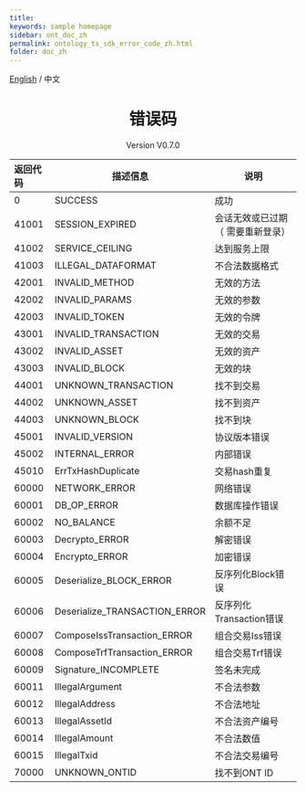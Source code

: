```yaml
---
title: 
keywords: sample homepage
sidebar: ont_doc_zh
permalink: ontology_ts_sdk_error_code_zh.html
folder: doc_zh
---
```


[English](./ontology_ts_sdk_error_code_en.html) / 中文

<h1 align="center">错误码</h1>
<p align="center" class="version">Version V0.7.0 </p>


| 返回代码  | 描述信息                          | 说明                |
| :---- | ----------------------------- | ----------------- |
| 0     | SUCCESS                       | 成功                |
| 41001 | SESSION_EXPIRED               | 会话无效或已过期（ 需要重新登录） |
| 41002 | SERVICE_CEILING               | 达到服务上限            |
| 41003 | ILLEGAL_DATAFORMAT            | 不合法数据格式           |
| 42001 | INVALID_METHOD                | 无效的方法             |
| 42002 | INVALID_PARAMS                | 无效的参数             |
| 42003 | INVALID_TOKEN                 | 无效的令牌             |
| 43001 | INVALID_TRANSACTION           | 无效的交易             |
| 43002 | INVALID_ASSET                 | 无效的资产             |
| 43003 | INVALID_BLOCK                 | 无效的块              |
| 44001 | UNKNOWN_TRANSACTION           | 找不到交易             |
| 44002 | UNKNOWN_ASSET                 | 找不到资产             |
| 44003 | UNKNOWN_BLOCK                 | 找不到块              |
| 45001 | INVALID_VERSION               | 协议版本错误            |
| 45002 | INTERNAL_ERROR                | 内部错误              |
| 45010 | ErrTxHashDuplicate            | 交易hash重复          |
| 60000 | NETWORK_ERROR                 | 网络错误              |
| 60001 | DB_OP_ERROR                   | 数据库操作错误           |
| 60002 | NO_BALANCE                    | 余额不足              |
| 60003 | Decrypto_ERROR                | 解密错误              |
| 60004 | Encrypto_ERROR                | 加密错误              |
| 60005 | Deserialize_BLOCK_ERROR       | 反序列化Block错误       |
| 60006 | Deserialize_TRANSACTION_ERROR | 反序列化Transaction错误 |
| 60007 | ComposeIssTransaction_ERROR   | 组合交易Iss错误         |
| 60008 | ComposeTrfTransaction_ERROR   | 组合交易Trf错误         |
| 60009 | Signature_INCOMPLETE          | 签名未完成             |
| 60011 | IllegalArgument               | 不合法参数             |
| 60012 | IllegalAddress                | 不合法地址             |
| 60013 | IllegalAssetId                | 不合法资产编号           |
| 60014 | IllegalAmount                 | 不合法数值             |
| 60015 | IllegalTxid                   | 不合法交易编号           |
| 70000 | UNKNOWN_ONTID                 | 找不到ONT ID         |